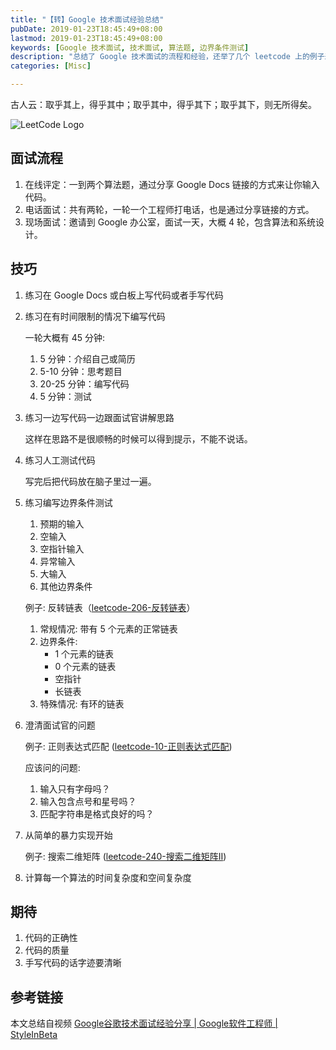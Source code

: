 ```yaml
---
title: "【转】Google 技术面试经验总结"
pubDate: 2019-01-23T18:45:49+08:00
lastmod: 2019-01-23T18:45:49+08:00
keywords: [Google 技术面试, 技术面试, 算法题, 边界条件测试]
description: "总结了 Google 技术面试的流程和经验，还举了几个 leetcode 上的例子来说明边界条件测试。"
categories: [Misc]

---
```


古人云：取乎其上，得乎其中；取乎其中，得乎其下；取乎其下，则无所得矣。

<!--more-->

![LeetCode Logo](/images/how-to-crack-google-coding-interview/leetcode-logo.webp "LeetCode Logo")

## 面试流程

1. 在线评定：一到两个算法题，通过分享 Google Docs 链接的方式来让你输入代码。
2. 电话面试：共有两轮，一轮一个工程师打电话，也是通过分享链接的方式。
3. 现场面试：邀请到 Google 办公室，面试一天，大概 4 轮，包含算法和系统设计。

## 技巧

1. 练习在 Google Docs 或白板上写代码或者手写代码

2. 练习在有时间限制的情况下编写代码

    一轮大概有 45 分钟:

    1. 5 分钟：介绍自己或简历
    2. 5-10 分钟：思考题目
    3. 20-25 分钟：编写代码
    4. 5 分钟：测试

3. 练习一边写代码一边跟面试官讲解思路

    这样在思路不是很顺畅的时候可以得到提示，不能不说话。

4. 练习人工测试代码

    写完后把代码放在脑子里过一遍。

5. 练习编写边界条件测试

    1. 预期的输入
    2. 空输入
    3. 空指针输入
    4. 异常输入
    5. 大输入
    6. 其他边界条件

    例子: 反转链表（[leetcode-206-反转链表](https://leetcode-cn.com/problems/reverse-linked-list/ "leetcode-206-反转链表")）

    1. 常规情况: 带有 5 个元素的正常链表
    2. 边界条件:
        * 1 个元素的链表
        * 0 个元素的链表
        * 空指针
        * 长链表
    3. 特殊情况: 有环的链表

6. 澄清面试官的问题

    例子: 正则表达式匹配 ([leetcode-10-正则表达式匹配](https://leetcode-cn.com/problems/regular-expression-matching/ "leetcode-10-正则表达式匹配"))

    应该问的问题:

    1. 输入只有字母吗？
    2. 输入包含点号和星号吗？
    3. 匹配字符串是格式良好的吗？

7. 从简单的暴力实现开始

    例子: 搜索二维矩阵 ([leetcode-240-搜索二维矩阵II](https://leetcode-cn.com/problems/search-a-2d-matrix-ii/ "leetcode-240-搜索二维矩阵II"))

8. 计算每一个算法的时间复杂度和空间复杂度

## 期待

1. 代码的正确性
2. 代码的质量
3. 手写代码的话字迹要清晰

## 参考链接

本文总结自视频 [Google谷歌技术面试经验分享 | Google软件工程师 | StyleInBeta](https://www.bilibili.com/video/av41269529 "Google谷歌技术面试经验分享 | Google软件工程师 | StyleInBeta")